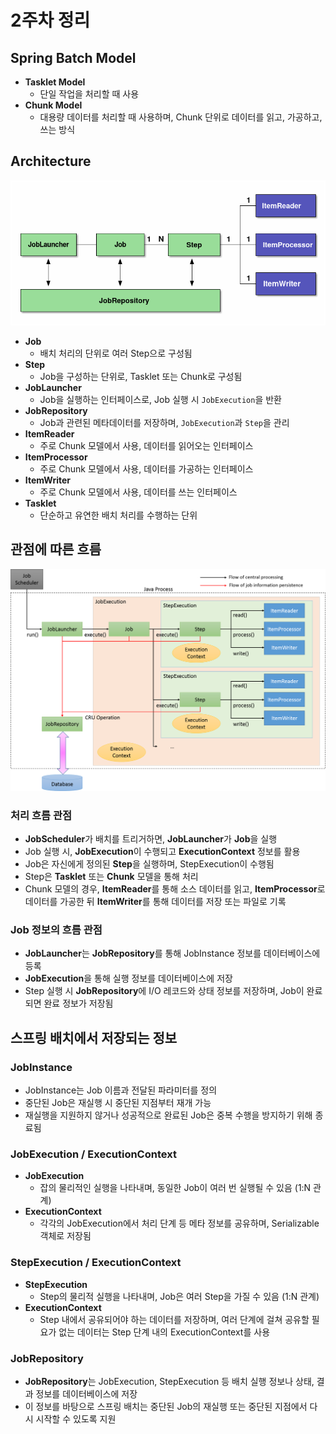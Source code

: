 # 2주차 정리

## Spring Batch Model

- **Tasklet Model**
    - 단일 작업을 처리할 때 사용
- **Chunk Model**
    - 대용량 데이터를 처리할 때 사용하며, Chunk 단위로 데이터를 읽고, 가공하고, 쓰는 방식

## Architecture

![](/docs/img/image2.png)

- **Job**
    - 배치 처리의 단위로 여러 Step으로 구성됨
- **Step**
    - Job을 구성하는 단위로, Tasklet 또는 Chunk로 구성됨
- **JobLauncher**
    - Job을 실행하는 인터페이스로, Job 실행 시 `JobExecution`을 반환
- **JobRepository**
    - Job과 관련된 메타데이터를 저장하며, `JobExecution`과 `Step`을 관리
- **ItemReader**
    - 주로 Chunk 모델에서 사용, 데이터를 읽어오는 인터페이스
- **ItemProcessor**
    - 주로 Chunk 모델에서 사용, 데이터를 가공하는 인터페이스
- **ItemWriter**
    - 주로 Chunk 모델에서 사용, 데이터를 쓰는 인터페이스
- **Tasklet**
    - 단순하고 유연한 배치 처리를 수행하는 단위

## 관점에 따른 흐름

![](/docs/img/image3.png)

### 처리 흐름 관점

- **JobScheduler**가 배치를 트리거하면, **JobLauncher**가 **Job**을 실행
- Job 실행 시, **JobExecution**이 수행되고 **ExecutionContext** 정보를 활용
- Job은 자신에게 정의된 **Step**을 실행하며, StepExecution이 수행됨
- Step은 **Tasklet** 또는 **Chunk** 모델을 통해 처리
- Chunk 모델의 경우, **ItemReader**를 통해 소스 데이터를 읽고, **ItemProcessor**로 데이터를 가공한 뒤 **ItemWriter**를 통해 데이터를 저장 또는 파일로 기록

### Job 정보의 흐름 관점

- **JobLauncher**는 **JobRepository**를 통해 JobInstance 정보를 데이터베이스에 등록
- **JobExecution**을 통해 실행 정보를 데이터베이스에 저장
- Step 실행 시 **JobRepository**에 I/O 레코드와 상태 정보를 저장하며, Job이 완료되면 완료 정보가 저장됨

## 스프링 배치에서 저장되는 정보

### JobInstance

- JobInstance는 Job 이름과 전달된 파라미터를 정의
- 중단된 Job은 재실행 시 중단된 지점부터 재개 가능
- 재실행을 지원하지 않거나 성공적으로 완료된 Job은 중복 수행을 방지하기 위해 종료됨

### JobExecution / ExecutionContext

- **JobExecution**
    - 잡의 물리적인 실행을 나타내며, 동일한 Job이 여러 번 실행될 수 있음 (1:N 관계)
- **ExecutionContext**
    - 각각의 JobExecution에서 처리 단계 등 메타 정보를 공유하며, Serializable 객체로 저장됨

### StepExecution / ExecutionContext

- **StepExecution**
    - Step의 물리적 실행을 나타내며, Job은 여러 Step을 가질 수 있음 (1:N 관계)
- **ExecutionContext**
    - Step 내에서 공유되어야 하는 데이터를 저장하며, 여러 단계에 걸쳐 공유할 필요가 없는 데이터는 Step 단계 내의 ExecutionContext를 사용

### JobRepository

- **JobRepository**는 JobExecution, StepExecution 등 배치 실행 정보나 상태, 결과 정보를 데이터베이스에 저장
- 이 정보를 바탕으로 스프링 배치는 중단된 Job의 재실행 또는 중단된 지점에서 다시 시작할 수 있도록 지원
